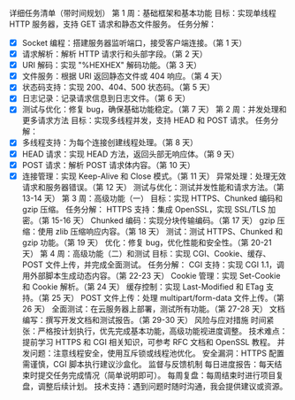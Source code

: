 详细任务清单（带时间规划）
第 1 周：基础框架和基本功能
目标：实现单线程 HTTP 服务器，支持 GET 请求和静态文件服务。
任务分解：
- [x] Socket 编程：搭建服务器监听端口，接受客户端连接。（第 1 天）
- [x] 请求解析：解析 HTTP 请求行和头部字段。（第 2 天）
- [x] URI 解码：实现 "%HEXHEX" 解码功能。（第 3 天）
- [x] 文件服务：根据 URI 返回静态文件或 404 响应。（第 4 天）
- [x] 状态码支持：实现 200、404、500 状态码。（第 5 天）
- [x] 日志记录：记录请求信息到日志文件。（第 6 天）
- [x] 测试与优化：修复 bug，确保基础功能稳定。（第 7 天）
第 2 周：并发处理和更多请求方法
目标：实现多线程并发，支持 HEAD 和 POST 请求。
任务分解：
- [x] 多线程支持：为每个连接创建线程处理。（第 8 天）
- [x] HEAD 请求：实现 HEAD 方法，返回头部无响应体。（第 9 天）
- [x] POST 请求：解析 POST 请求体内容。（第 10 天）
- [x] 连接管理：实现 Keep-Alive 和 Close 模式。（第 11 天）
异常处理：处理无效请求和服务器错误。（第 12 天）
测试与优化：测试并发性能和请求方法。（第 13-14 天）
第 3 周：高级功能（一）
目标：实现 HTTPS、Chunked 编码和 gzip 压缩。
任务分解：
HTTPS 支持：集成 OpenSSL，实现 SSL/TLS 加密。（第 15-16 天）
Chunked 编码：实现分块传输编码。（第 17 天）
gzip 压缩：使用 zlib 压缩响应内容。（第 18 天）
测试：测试 HTTPS、Chunked 和 gzip 功能。（第 19 天）
优化：修复 bug，优化性能和安全性。（第 20-21 天）
第 4 周：高级功能（二）和测试
目标：实现 CGI、Cookie、缓存、POST 文件上传，并完成全面测试。
任务分解：
CGI 支持：实现 CGI 1.1，调用外部脚本生成动态内容。（第 22-23 天）
Cookie 管理：实现 Set-Cookie 和 Cookie 解析。（第 24 天）
缓存控制：实现 Last-Modified 和 ETag 支持。（第 25 天）
POST 文件上传：处理 multipart/form-data 文件上传。（第 26 天）
全面测试：在云服务器上部署，测试所有功能。（第 27-28 天）
文档编写：撰写开发文档和测试报告。（第 29-30 天）
风险与应对措施
时间紧张：严格按计划执行，优先完成基本功能，高级功能视进度调整。
技术难点：提前学习 HTTPS 和 CGI 相关知识，可参考 RFC 文档和 OpenSSL 教程。
并发问题：注意线程安全，使用互斥锁或线程池优化。
安全漏洞：HTTPS 配置需谨慎，CGI 脚本执行建议沙盒化。
监督与反馈机制
每日进度报告：每天结束时提交任务完成情况（简单说明即可）。
每周复盘：每周结束时进行项目复盘，调整后续计划。
技术支持：遇到问题时随时沟通，我会提供建议或资源。